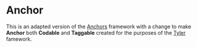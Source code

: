 # Anchor

This is an adapted version of the [Anchors](https://github.com/onmyway133/Anchors) framework with a change to make **Anchor** both **Codable** and **Taggable** created for the purposes of the [Tyler](https://github.com/IgorMuzyka/Tyler) famework.
